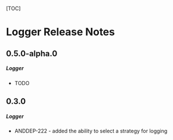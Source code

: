 [TOC]
# Logger Release Notes
## 0.5.0-alpha.0
##### Logger
* TODO
## 0.3.0
##### Logger
* ANDDEP-222 - added the ability to select a strategy for logging
